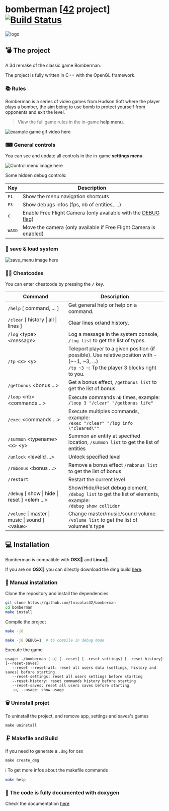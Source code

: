 # bomberman [[42](https://www.42.fr/) project] [![Build Status](https://travis-ci.com/tnicolas42/bomberman.svg?branch=master)](https://travis-ci.com/tnicolas42/bomberman)

![logo](https://github.com/tnicolas42/bomberman-assets/blob/master/imgs/bomberman-logo.png)

## 💣 The project

A 3d remake of the classic game Bomberman.

The project is fully written in C++ with the OpenGL framework.

### 📚 Rules

Bomberman is a series of video games from Hudson Soft where the player plays a bomber, the aim being to use bomb to protect yourself from opponents and exit the level.

> View the full game rules in the in-game **help menu**.

![example game gif video here](/assets/GIFs/example.gif)

### ⌨ General controls

You can see and update all controls in the in-game **settings menu**.

![Control menu image here](/assets/GIFs/example.png)

Some hidden debug controls:

| Key  | Description |
| --- | --- |
| <kbd>F1</kbd> | Show the menu navigation shortcuts |
| <kbd>F3</kbd> | Show debugs infos (fps, nb of entities, ...) |
| <kbd>C</kbd> | Enable Free Flight Camera (only available with the [DEBUG flag](#-manual-installation)) |
| <kbd>W</kbd><kbd>A</kbd><kbd>S</kbd><kbd>D</kbd> | Move the camera (only available if Free Flight Camera is enabled) |

### 💾 save & load system

![save_menu image here](/assets/GIFs/example.png)

### 👩‍💻 Cheatcodes

You can enter cheatcode by pressing the <kbd>/</kbd> key.

| Command  | Description |
| --- | --- |
| `/help` [&nbsp;command, ...&nbsp;]  | Get general help or help on a command.  |
| `/clear` [&nbsp;history \| all \| lines&nbsp;]  | Clear lines or/and history.  |
| `/log` \<type> \<message>  | Log a message in the system console, `/log list` to get the list of types.  |
| `/tp` \<x> \<y>  | Teleport player to a given position (if possible). Use relative position with `~` (~-1, ~3, ...)<br>`/tp ~3 ~`: Tp the player 3 blocks right to you.  |
| `/getbonus` <bonus ...>  | Get a bonus effect, `/getbonus list` to get the list of bonus.  |
| `/loop` \<nb> \<commands&nbsp;...>  | Execute commands `nb` times, example:<br>`/loop 3 "/clear" "/getbonus life"`  |
| `/exec` \<commands&nbsp;...>  | Execute multiples commands, example:<br>`/exec "/clear" "/log info \"cleared\""`  |
| `/summon` \<typename> \<x> \<y>  | Summon an entity at specified location, `/summon list` to get the list of entities   |
| `/unlock` \<levelId&nbsp;...>  | Unlock specified level  |
| `/rmbonus` \<bonus&nbsp;...>  | Remove a bonus effect `/rmbonus list` to get the list of bonus  |
| `/restart`   | Restart the current level  |
| `/debug` [&nbsp;show \| hide \| reset&nbsp;] \<elem ...>  | Show/Hide/Reset debug element, `/debug list` to get the list of elements, example:<br>`/debug show collider`  |
| `/volume` [&nbsp;master \| music \| sound&nbsp;] \<value>  | Change master/music/sound volume. `/volume list` to get the list of volumes's type |

## 💻 Installation

Bomberman is compatible with **OSX🍎** and **Linux🐧**.

If you are on **OSX🍎** you can directly download the dmg build [here](https://www.dropbox.com/s/uk0l9rlvxbrjpoo/bomberman.dmg?dl=0).

### 👷 Manual installation

Clone the repository and install the dependencies
```bash
git clone https://github.com/tnicolas42/bomberman
cd bomberman
make install
```

Compile the project

```bash
make -j8
```

```bash
make -j8 DEBUG=1  # to compile in debug mode
```

Execute the game
 ```usage
usage: ./bomberman [-u] [--reset] [--reset-settings] [--reset-history] [--reset-saves]
	--reset --reset-all: reset all users data (settings, history and saves) before starting
	--reset-settings: reset all users settings before starting
	--reset-history: reset commands history before starting
	--reset-saves: reset all users saves before starting
	-u, --usage: show usage
```

### 🗑 Uninstall projet

To uninstall the project, and remove app, settings and saves's games
```
make uninstall
```

### 🗜 Makefile and Build

If you need to generate a `.dmg` for osx
```
make create_dmg
```

ℹ️ To get more infos about the makefile commands
```bash
make help
```

### 📖 The code is fully documented with doxygen
Check the documentation [here](https://tnicolas42.github.io/bomberman)
